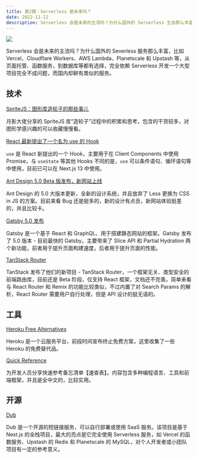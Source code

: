 ```yaml
---
title: 第2期：Serverless 是未来吗？
date: 2022-11-12
description: Serverless 会是未来的主流吗？为什么国外的 Serverless 生态那么丰富，而国内却少有呢？
---
```


![](/static/weekly/issue-2-cover.jpeg)

Serverless 会是未来的主流吗？为什么国外的 Severless 服务那么丰富，比如 Vercel、Cloudflare Workers、AWS Lambda、Planetscale 和 Upstash 等，从页面托管、函数服务，到数据库等都有选择，完全依赖 Serverless 开发一个大型项目完全不成问题，而国内却鲜有类似的服务。

## 技术

[SpriteJS：图形库造轮子的那些事儿](https://juejin.cn/post/7163093447908261902)

月影大佬分享的 SpriteJS 库“造轮子”过程中的积累和思考，包含的干货较多，对图形学感兴趣的可以收藏慢慢看。

[React 最新提出了一个名为 use 的 Hook](https://mp.weixin.qq.com/s/Wfy9KgGHlf6SawogMWj34Q)

`use` 是 React 新提出的一个 Hook，主要用于在 Client Components 中使用 Promise，与 `useState` 等其他 Hooks 不同的是，`use` 可以条件语句、循环语句等中使用，目前已可以在 Next.js 13 中使用。

[Ant Design 5.0 Beta 版发布，新网站上线](https://next.ant.design)

Ant Design 的 5.0 大版本更新，全新的设计系统，并且放弃了 Less 更换为 CSS in JS 的方案。目前来看 Bug 还是挺多的，新的设计有点丑，新网站体验挺差的，并且比较卡。

[Gatsby 5.0 发布](https://www.gatsbyjs.com/blog/gatsby-5/)

Gatsby 是一个基于 React 和 GraphQL、用于搭建静态网站的框架。Gatsby 发布了 5.0 版本 - 目前最快的 Gatsby，主要带来了 Slice API 和 Partial Hydration 两个新功能，前者用于提升页面构建速度，后者用于提升页面的性能。

[TanStack Router](https://tanstack.com/router)

TanStack 发布了他们的新项目 - TanStack Router，一个框架无关、类型安全的前端路由库，目前还是 Beta 阶段，仅支持 React 框架，文档还不完善。简单来看与 React Router 和 Remix 的功能比较类似，不过内置了对 Search Params 的解析，React Router 需要用户自行处理，但是 API 设计的挺无语的。

## 工具

[Heroku Free Alternatives](https://github.com/Engagespot/heroku-free-alternatives)

Heroku 是一个云服务平台，前段时间宣布终止免费方案，这里收集了一些 Heroku 的免费替代品。

[Quick Reference](https://wangchujiang.com/reference/)

为开发人员分享快速参考备忘清单【速查表】。内容包含多种编程语言、工具和前端框架，并且是全中文的，比较实用。

## 开源

[Dub](https://github.com/steven-tey/dub)

Dub 是一个开源的短链接服务，可以自行部署或使用 SaaS 服务。该项目是基于 Next.js 的全栈项目，最大的亮点是它完全使用 Serverless 服务，如 Vercel 的函数服务、Upstash 的 Redis 和 Planetscale 的 MySQL，对个人开发者或小团队项目有一定的参考意义。
